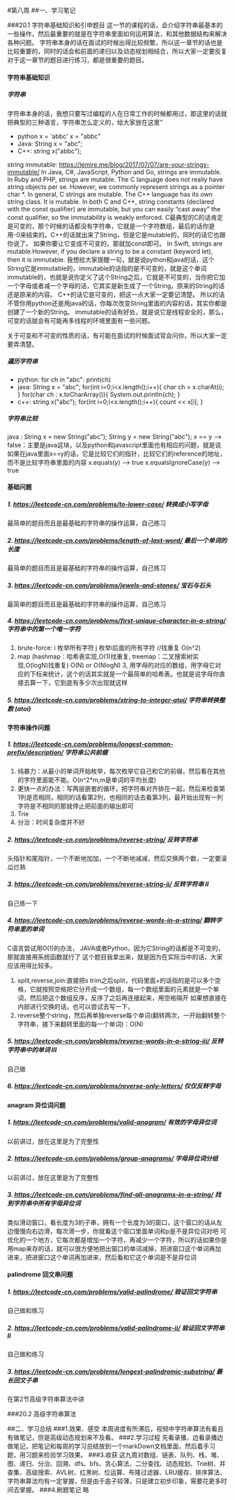 #第八周 
##一、学习笔记

###20.1 字符串基础知识和引申题目
这一节的课程的话，会介绍字符串最基本的一些操作，然后最重要的就是在字符串里面如何运用算法，和其他数据结构来解决各种问题。
字符串本身的话在面试的时候出得比较频繁，所以这一章节的话也是比较重要的，同时的话会和前面的递归以及动态规划相结合，所以大家一定要反复对于这一章节的题目进行练习，都是很重要的题目。
#### 字符串基础知识
##### 字符串
字符串本身的话，我想只要写过编程的人在日常工作的时候都用过，那这里的话就把典型的三种语言，字符串怎么定义的，给大家放在这里“
- python
  x = 'abbc'
  x = "abbc"
- Java:
  String x = "abc";
- C++:
  string x("abbc");
  
string immutable:
https://lemire.me/blog/2017/07/07/are-your-strings-immutable/
In Java, C#, JavaScript, Python and Go, strings are immutable. 
In Ruby and PHP, strings are mutable.
The C language does not really have string objects per se. However, we commonly represent strings as a pointer char *. In general, C strings are mutable. The C++ language has its own string class. It is mutable.
In both C and C++, string constants (declared with the const qualifier) are immutable, but you can easily “cast away” the const qualifier, so the immutability is weakly enforced.
C最典型的C的话肯定是可变的，那个时候的话都没有字符串，它就是一个字符数组，最后的话你是用-0来结束的。C++的话就出来了String，但是它是mutable的，同时的话它也跟你说了。
如果你要让它变成不可变的，那就加const即可。
In Swift, strings are mutable.However, if you declare a string to be a constant (keyword let), then it is immutable.
我想给大家提醒一句，就是说python和java的话，这个String它是immutable的，immutable的话指的是不可变的，就是这个单词immutable的，也就是说你定义了这个String之后，它就是不可变的，当你把它加一个字母或者减一个字母的话，它其实是新生成了一个String，原来的String的话还是原来的内容。
C++的话它是可变的，把这一点大家一定要记清楚。
所以的话不管你用python还是用java的话，你每次改变String里面的内容的话，其实你都是创建了一个新的String。
immutable的话有好处，就是说它是线程安全的，那么，可变的话就会有可能再多线程的环境里面有一些问题。

关于可变和不可变的性质的话，有可能在面试的时候面试官会问你，所以大家一定要弄清楚。
##### 遍历字符串
- python: 
  for ch in "abc":
     print(ch)
- java:
  String x = "abc";
  for(int i=0;i<x.length();i++){
    char ch = x.charAt(i);
  }
  for(char ch : x.toCharArray()){
    System.out.println(ch);
  }
- c++:
  string x("abc");
  for(int i=0;i<x.length();i++){
      count << x[i];
  }
##### 字符串比较
java :
String x = new String("abc");
String y = new String("abc");
x == y --> false：主要是java这块，以及python和javascript里面也有相应的问题，就是说如果在java里面x==y的话，它是比较它们的指针，比较它们的reference的地址，而不是比较字符串里面的内容
x.equals(y) --> true
x.equalsIgnoreCase(y) --> true
#### 基础问题
##### 1. https://leetcode-cn.com/problems/to-lower-case/  转换成小写字母
最简单的题目而且是最基础的字符串的操作运算，自己练习
##### 2. https://leetcode-cn.com/problems/length-of-last-word/  最后一个单词的长度
最简单的题目而且是最基础的字符串的操作运算，自己练习
##### 3. https://leetcode-cn.com/problems/jewels-and-stones/  宝石与石头
最简单的题目而且是最基础的字符串的操作运算，自己练习
##### 4. https://leetcode-cn.com/problems/first-unique-character-in-a-string/ 字符串中的第一个唯一字符
1. brute-force:
  i 枚举所有字符
    j 枚举i后面的所有字符  //找重复
O(n^2)
2. map (hashmap：哈希表实现,O(1)找重复, treemap：二叉搜索树实现,O(logN)找重复)
O(N) or O(NlogN)
3, 用字母的对应的数组，用字母它对应的下标来统计，这个的话其实就是一个最简单的哈希表。也就是说字母你直接去算一下，它到底有多少次出现就这样
##### 5. https://leetcode-cn.com/problems/string-to-integer-atoi/ 字符串转换整数 (atoi)

#### 字符串操作问题
##### 1. https://leetcode-cn.com/problems/longest-common-prefix/description/ 字符串公共前缀
1. 纯暴力：从最小的单词开始枚举，每次枚举它自己和它的前缀，然后看在其他的字符里面能不能。O(n^2*m,m是单词的平均长度)
2. 更快一点的办法：写两层嵌套的循环，把字符串对齐排在一起，然后来检查第1列是否相同，相同的话看第2列，也相同的话去看第3列，最开始出现有一列字符是不相同的那就停止把前面的输出即可
3. Trie
4. 分治：时间复杂度并不好
##### 2. https://leetcode-cn.com/problems/reverse-string/   反转字符串
头指针和尾指针，一个不断地加加，一个不断地减减，然后交换两个数，一定要滚瓜烂熟
##### 3. https://leetcode-cn.com/problems/reverse-string-ii/   反转字符串 II
自己练一下
##### 4. https://leetcode-cn.com/problems/reverse-words-in-a-string/  翻转字符串里的单词
C语言尝试用O(1)的办法，
JAVA或者Python，因为它String的话都是不可变的，那就直接用系统函数就行了
这个题目我拿出来，就是因为在实际当中的话，大家应该用得比较多。
1. split,reverse,join:直接把s trim之后split，代码里面+的话指的是可以多个空格，它就按照空格把它分开成一个数组，每一个数组里面的元素就是一个单词，然后把这个数组反序，反序了之后再连接起来，用空格隔开
    如果想直接在内部进行交换的话，也可以尝试去写一下，
2. reverse整个string，然后再单独reverse每个单词(翻转两次，一开始翻转整个字符串，接下来翻转里面的每一个单词)：O(N)
##### 5. https://leetcode-cn.com/problems/reverse-words-in-a-string-iii/ 反转字符串中的单词 III
自己做
##### 6. https://leetcode-cn.com/problems/reverse-only-letters/  仅仅反转字母

#### anagram 异位词问题
##### 1. https://leetcode-cn.com/problems/valid-anagram/  有效的字母异位词
以前讲过，放在这里是为了完整性
##### 2. https://leetcode-cn.com/problems/group-anagrams/  字母异位词分组
以前讲过，放在这里是为了完整性
##### 3. https://leetcode-cn.com/problems/find-all-anagrams-in-a-string/ 找到字符串中所有字母异位词
类似滑动窗口，看长度为3的子串，拥有一个长度为3的窗口，这个窗口的话从左边慢慢向右边滑，每次滑一步，你就看这个窗口里面单词和p是不是异位词对吧
可优化的一个地方，它每次都是增加一个字符，再减少一个字符，所以的话如果你是用map来存的话，就可以很方便地把出窗口的单词减掉，把进窗口这个单词再加进来，把进窗口这个单词再加进来，然后看和它这个单词是不是异位词

#### palindrome 回文串问题
##### 1. https://leetcode-cn.com/problems/valid-palindrome/  验证回文字符串 
自己做和练习
##### 2. https://leetcode-cn.com/problems/valid-palindrome-ii/ 验证回文字符串 Ⅱ
自己做和练习
##### 3. https://leetcode-cn.com/problems/longest-palindromic-substring/  最长回文子串
在第2节高级字符串算法中讲

###20.2 高级字符串算法

##二、学习总结
###1.效果、感受
本周进度有所滞后，视频中字符串算法有看且有做笔记，但是高级动态规划来不及看。
###2.学习过程
先看录播，边看录播边做笔记，把笔记和每周的学习总结放到一个markDown文档里面，然后着手习题，用习题来检验学习效果。
###3.收获
这九周对数组、链表、队列、栈、堆、图、递归、分治、回溯、dfs、bfs、贪心算法、二分查找、动态规划、Trie树、并查集、高级搜索、AVL树、红黑树、位运算、布隆过滤器、LRU缓存、排序算法、字符串算法均有一定掌握，但是由于底子较薄，只是建立初步印象，需要花更多时间去掌握。
###4.刷题笔记
略

